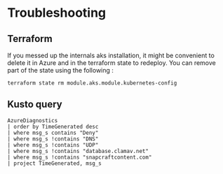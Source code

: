 # Troubleshooting

## Terraform

If you messed up the internals aks installation, it might be convenient to delete it in Azure and in the terraform state to redeploy. You can remove part of the state using the following : 

`terraform state rm module.aks.module.kubernetes-config`

## Kusto query

```
AzureDiagnostics 
| order by TimeGenerated desc
| where msg_s contains "Deny"
| where msg_s !contains "DNS"
| where msg_s !contains "UDP"
| where msg_s !contains "database.clamav.net" 
| where msg_s !contains "snapcraftcontent.com"
| project TimeGenerated, msg_s
```